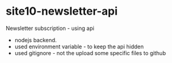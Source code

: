 # site10-newsletter-api
Newsletter subscription - using api
- nodejs backend.
- used environment variable - to keep the api hidden
- used gitignore - not the upload some specific files to github
